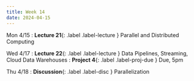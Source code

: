```yaml
---
title: Week 14
date: 2024-04-15
---
```



Mon 4/15
: **Lecture 21**{: .label .label-lecture } Parallel and Distributed Computing

Wed 4/17
: **Lecture 22**{: .label .label-lecture } Data Pipelines, Streaming, Cloud Data Warehouses
: **Project 4**{: .label .label-proj-due } Due, 5pm

Thu 4/18
: **Discussion**{: .label .label-disc } Parallelization

